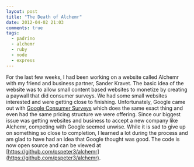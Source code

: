 ```yaml
---
layout: post
title: "The Death of Alchemr"
date: 2012-04-02 21:03
comments: true
tags:
  - padrino
  - alchemr
  - ruby
  - node
  - express
---
```


For the last few weeks, I had been working on a website called Alchemr with my
friend and business partner, Sander Kravet. The basic idea of the website was to
allow small content based websites to monetize by creating a paywall that did
consumer surveys. We had some small websites interested and were getting close
to finishing. Unfortunately, Google came out with [Google Consumer Surveys](http://www.google.com/insights/consumersurveys/home)
which does the same exact thing and even had the same pricing structure we were
offering. Since our biggest issue was getting websites and business to accept
a new company like Alchemr, competing with Google seemed unwise. While it is
sad to give up on something so close to completion, I learned a lot during the
process and am glad to have had an idea that Google thought was good. The code
is now open source and can be viewed at [https://github.com/pspeter3/alchemr](https://github.com/pspeter3/alchemr).